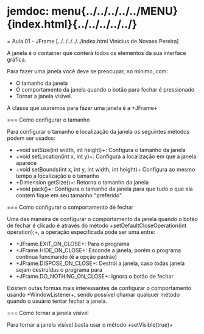 # jemdoc: menu{../../../../../MENU}{index.html}{../../../../../}
= Aula 01 - JFrame
[../../../../../index.html Vinicius de Novaes Pereira]

A janela é o container que conterá todos os elementos da sua interface gráfica.

Para fazer uma janela você deve se preocupar, no mínimo, com:
 - O tamanho da janela
 - O comportamento da janela quando o botão para fechar é pressionado
 - Tornar a janela visível.
 
A classe que usaremos para fazer uma janela é a +JFrame+

=== Como configurar o tamanho

Para configurar o tamanho e localização da janela os seguintes métodos podem ser usados:
 - +void setSize(int width, int height)+: Configura o tamanho da janela
 - +void setLocation(int x, int y)+: Configura a localização em que a janela aparece
 - +void setBounds(int x, int y, int width, int height)+ Configura ao mesmo tempo a localização e o tamanho
 - +Dimension getSize()+: Retorna o tamanho da janela
 - +void pack()+: Configura o tamanho da janela para que tudo o que ela contém fique em seu tamanho "preferido".

=== Como configurar o comportamento de fechar
 
Uma das maneira de configurar o comportamento da janela quando o botão de fechar é clicado é através do método +setDefaultCloseOperation(int operation);+, a operação especificada pode ser uma entre:
 - +JFrame.EXIT_ON_CLOSE+: Para o programa
 - +JFrame.HIDE_ON_CLOSE+: Esconde a janela, porém o programa continua funcinando (é a opção padrão)
 - +JFrame.DISPOSE_ON_CLOSE+: Destrói a janela, caso todas janela sejam destruídas o programa para
 - +JFrame.DO_NOTHING_ON_CLOSE+: Ignora o botão de fechar
 
Existem outas formas mais interessantes de configurar o comportamento usando +WindowListener+, sendo possível chamar qualquer método quando o usuário tentar fechar a janela.

=== Como tornar a janela visível

Para tornar a janela visível basta usar o método +setVisible(true)+





